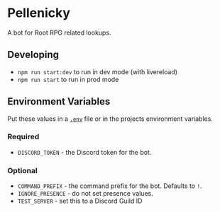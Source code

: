
# Pellenicky

A bot for Root RPG related lookups.

## Developing

* `npm run start:dev` to run in dev mode (with livereload)
* `npm run start` to run in prod mode

## Environment Variables

Put these values in a [`.env`](https://www.npmjs.com/package/dotenv) file or in the projects environment variables.

### Required

* `DISCORD_TOKEN` - the Discord token for the bot.

### Optional

* `COMMAND_PREFIX` - the command prefix for the bot. Defaults to `!`.
* `IGNORE_PRESENCE` - do not set presence values.
* `TEST_SERVER` - set this to a Discord Guild ID
